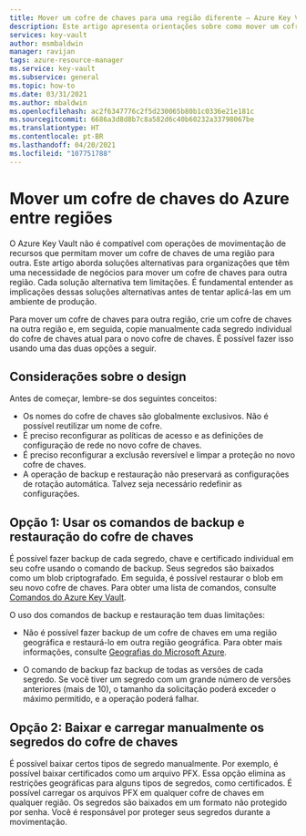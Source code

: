 ```yaml
---
title: Mover um cofre de chaves para uma região diferente – Azure Key Vault | Microsoft Docs
description: Este artigo apresenta orientações sobre como mover um cofre de chaves para uma região diferente.
services: key-vault
author: msmbaldwin
manager: ravijan
tags: azure-resource-manager
ms.service: key-vault
ms.subservice: general
ms.topic: how-to
ms.date: 03/31/2021
ms.author: mbaldwin
ms.openlocfilehash: ac2f6347776c2f5d230065b80b1c0336e21e181c
ms.sourcegitcommit: 6686a3d8d8b7c8a582d6c40b60232a33798067be
ms.translationtype: HT
ms.contentlocale: pt-BR
ms.lasthandoff: 04/20/2021
ms.locfileid: "107751788"
---
```

# <a name="move-an-azure-key-vault-across-regions"></a>Mover um cofre de chaves do Azure entre regiões

O Azure Key Vault não é compatível com operações de movimentação de recursos que permitam mover um cofre de chaves de uma região para outra. Este artigo aborda soluções alternativas para organizações que têm uma necessidade de negócios para mover um cofre de chaves para outra região. Cada solução alternativa tem limitações. É fundamental entender as implicações dessas soluções alternativas antes de tentar aplicá-las em um ambiente de produção.

Para mover um cofre de chaves para outra região, crie um cofre de chaves na outra região e, em seguida, copie manualmente cada segredo individual do cofre de chaves atual para o novo cofre de chaves. É possível fazer isso usando uma das duas opções a seguir.

## <a name="design-considerations"></a>Considerações sobre o design

Antes de começar, lembre-se dos seguintes conceitos:

* Os nomes do cofre de chaves são globalmente exclusivos. Não é possível reutilizar um nome de cofre.
* É preciso reconfigurar as políticas de acesso e as definições de configuração de rede no novo cofre de chaves.
* É preciso reconfigurar a exclusão reversível e limpar a proteção no novo cofre de chaves.
* A operação de backup e restauração não preservará as configurações de rotação automática. Talvez seja necessário redefinir as configurações.

## <a name="option-1-use-the-key-vault-backup-and-restore-commands"></a>Opção 1: Usar os comandos de backup e restauração do cofre de chaves

É possível fazer backup de cada segredo, chave e certificado individual em seu cofre usando o comando de backup. Seus segredos são baixados como um blob criptografado. Em seguida, é possível restaurar o blob em seu novo cofre de chaves. Para obter uma lista de comandos, consulte [Comandos do Azure Key Vault](/powershell/module/azurerm.keyvault#key_vault).

O uso dos comandos de backup e restauração tem duas limitações:

* Não é possível fazer backup de um cofre de chaves em uma região geográfica e restaurá-lo em outra região geográfica. Para obter mais informações, consulte [Geografias do Microsoft Azure](https://azure.microsoft.com/global-infrastructure/geographies/).

* O comando de backup faz backup de todas as versões de cada segredo. Se você tiver um segredo com um grande número de versões anteriores (mais de 10), o tamanho da solicitação poderá exceder o máximo permitido, e a operação poderá falhar.

## <a name="option-2-manually-download-and-upload-the-key-vault-secrets"></a>Opção 2: Baixar e carregar manualmente os segredos do cofre de chaves

É possível baixar certos tipos de segredo manualmente. Por exemplo, é possível baixar certificados como um arquivo PFX. Essa opção elimina as restrições geográficas para alguns tipos de segredos, como certificados. É possível carregar os arquivos PFX em qualquer cofre de chaves em qualquer região. Os segredos são baixados em um formato não protegido por senha. Você é responsável por proteger seus segredos durante a movimentação.